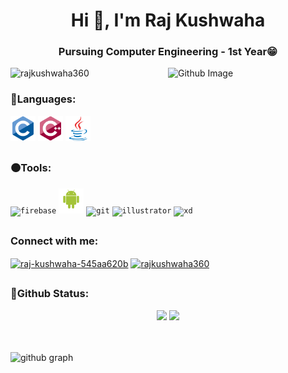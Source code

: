 <h1 align="center">Hi 👋, I'm Raj Kushwaha</h1>
<h3 align="center">Pursuing Computer Engineering - 1st Year😁</h3>

<img src="https://komarev.com/ghpvc/?username=rajkushwaha360&label=Profile%20views&color=0e75b6&style=flat" alt="rajkushwaha360" />
<img width="50%" align="right" alt="Github Image" src="https://raw.githubusercontent.com/onimur/.github/master/.resources/git-header.svg" />

<h3 align="left">🔴Languages:</h3>
<p align="left">
<code><img src="https://raw.githubusercontent.com/devicons/devicon/master/icons/c/c-original.svg" alt="c" width="40" height="40"/></code>
<code><img src="https://raw.githubusercontent.com/devicons/devicon/master/icons/cplusplus/cplusplus-original.svg" alt="cplusplus" width="40" height="40"/></code>
<code><img src="https://raw.githubusercontent.com/devicons/devicon/master/icons/java/java-original.svg" alt="java" width="40" height="40"/></code>
</p>

<h2></h2>

<h3 align="left">🟠Tools:</h3>
<p align="left">
<code><img src="https://www.vectorlogo.zone/logos/firebase/firebase-icon.svg" alt="firebase" width="40" height="40"/></code>
<code><img src="https://raw.githubusercontent.com/devicons/devicon/master/icons/android/android-original-wordmark.svg" alt="android" width="40" height="40"/></code>
<code><img src="https://www.vectorlogo.zone/logos/git-scm/git-scm-icon.svg" alt="git" width="40" height="40"/></code>
<code><img src="https://www.vectorlogo.zone/logos/adobe_illustrator/adobe_illustrator-icon.svg" alt="illustrator" width="40" height="40"/></code>
<code><img src="https://cdn.worldvectorlogo.com/logos/adobe-xd.svg" alt="xd" width="40" height="40"/></code>
</p>
  <h2></h2>
  
<h3 align="left">Connect with me:</h3>
<p align="left">
<a href="https://linkedin.com/in/raj-kushwaha-545aa620b" target="blank"><img align="center" src="https://raw.githubusercontent.com/rahuldkjain/github-profile-readme-generator/master/src/images/icons/Social/linked-in-alt.svg" alt="raj-kushwaha-545aa620b" height="30" width="40" /></a>
<a href="https://www.codechef.com/users/rajkushwaha360" target="blank"><img align="center" src="https://cdn.jsdelivr.net/npm/simple-icons@3.1.0/icons/codechef.svg" alt="rajkushwaha360" height="30" width="40" /></a>
</p>

  <h2></h2>

<h3 align="left">🔵Github Status:</h3>

<div align="center">
  <img width="48%" src="https://github-readme-stats.vercel.app/api?username=rajkushwaha360&theme=highcontrast&show_icons=true" />
  <img width="48%" src="https://github-readme-streak-stats.herokuapp.com/?user=rajkushwaha360&theme=highcontrast&show_icons=true" />
</div>
<br><br>

![github graph](https://activity-graph.herokuapp.com/graph?username=rajkushwaha360&theme=chartreuse-dark&hide_border=true)
<br>
